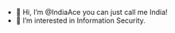 - 👋 Hi, I’m @IndiaAce you can just call me India! 
- 👀 I’m interested in Information Security.

<!---
IndiaAce/IndiaAce is a ✨ special ✨ repository because its `README.md` (this file) appears on your GitHub profile.
You can click the Preview link to take a look at your changes.
--->
